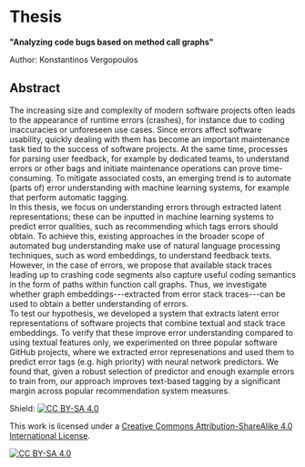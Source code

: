 # Thesis
**"Analyzing code bugs based on method call graphs"**

Author: Konstantinos Vergopoulos 

## Abstract
The increasing size and complexity of modern software projects often leads to the appearance of runtime errors (crashes), for instance due to coding inaccuracies or unforeseen use cases. Since errors affect software usability, quickly dealing with them has become an important maintenance task tied to the success of software projects. At the same time, processes for parsing user feedback, for example by dedicated teams, to understand errors or other bags and initiate maintenance operations can prove time-consuming. To mitigate associated costs, an emerging trend is to automate (parts of) error understanding with machine learning systems, for example that perform automatic tagging.\
In this thesis, we focus on understanding errors through extracted latent representations; these can be inputted in machine learning systems to predict error qualities, such as recommending which tags errors should obtain. To achieve this, existing approaches in the broader scope of automated bug understanding make use of natural language processing techniques, such as word embeddings, to understand feedback texts. However, in the case of errors, we propose that available stack traces leading up to crashing code segments also capture useful coding semantics in the form of paths within function call graphs. Thus, we investigate whether graph embeddings---extracted from error stack traces---can be used to obtain a better understanding of errors.
\
To test our hypothesis, we developed a system that extracts latent error representations of software projects that combine textual and stack trace embeddings. To verify that these improve error understanding compared to using textual features only, we experimented on three popular software GitHub projects, where we extracted error represenations and used them to predict error tags (e.g. high priority) with neural network predictors. We found that, given a robust selection of predictor and enough example errors to train from, our approach improves text-based tagging by a significant margin across popular recommendation system measures.

Shield: [![CC BY-SA 4.0][cc-by-sa-shield]][cc-by-sa]

This work is licensed under a
[Creative Commons Attribution-ShareAlike 4.0 International License][cc-by-sa].

[![CC BY-SA 4.0][cc-by-sa-image]][cc-by-sa]

[cc-by-sa]: http://creativecommons.org/licenses/by-sa/4.0/
[cc-by-sa-image]: https://licensebuttons.net/l/by-sa/4.0/88x31.png
[cc-by-sa-shield]: https://img.shields.io/badge/License-CC%20BY--SA%204.0-lightgrey.svg
